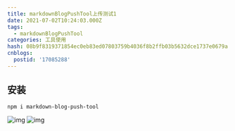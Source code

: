 ```yaml
---
title: markdownBlogPushTool上传测试1
date: 2021-07-02T10:24:03.000Z
tags:
  - markdownBlogPushTool
categories: 工具使用
hash: 08b9f8319371854ec0eb83ed07803759b4036f8b2ffb03b5632dce1737e0679a
cnblogs:
  postid: '17085288'
---
```


## 安装

```bash
npm i markdown-blog-push-tool
```

![img](https://s2.loli.net/2023/01/31/G2DUw4HAneEb39y.png)
![img](https://s2.loli.net/2023/02/02/rCOhGYeIPEFvzc5.png)
